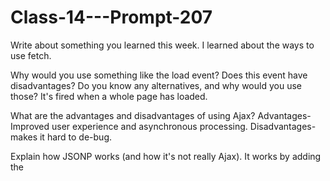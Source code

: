 # Class-14---Prompt-207
Write about something you learned this week.
  I learned about the ways to use fetch.
  
Why would you use something like the load event? Does this event have disadvantages? Do you know any alternatives, and why would you use those?
  It's fired when a whole page has loaded.

What are the advantages and disadvantages of using Ajax?
  Advantages-Improved user experience and asynchronous processing. Disadvantages- makes it hard to de-bug.
  
Explain how JSONP works (and how it's not really Ajax).
  It works by adding the <script> tag to the DOM and calling a predefined function.
  
Explain Ajax in as much detail as possible.
  It stands for Asynchronous JavaScript XML. It's a technique for creating better and faster interactive web applications.
  
What does it mean when we talk about time complexity of an algorithm?
  An algorithm that preforms the task in the smallest number of operations is considered the most efficient.
  
What are the three laws of algorithm recursion?
  The algorithm must call itself, recursively.
  Must have a base case.
  Must change its state and move toward the base case.
  
How do you see yourself growing as a web developer?
  I see myself growing little by little. This is a challenge for me and I hope to keep learning!
